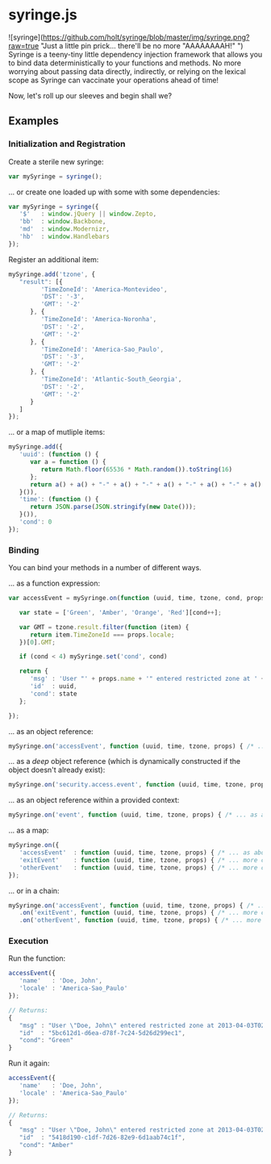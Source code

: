 # syringe.js #

![syringe](https://github.com/holt/syringe/blob/master/img/syringe.png?raw=true "Just a little pin prick... there'll be no more "AAAAAAAAH!" ") Syringe is a teeny-tiny little dependency injection framework that allows you to bind data deterministically to your functions and methods. No more worrying about passing data directly, indirectly, or relying on the lexical scope as Syringe can vaccinate your operations ahead of time!

Now, let's roll up our sleeves and begin shall we?

## Examples ##


### Initialization and Registration

Create a sterile new syringe:
```javascript
var mySyringe = syringe();
```
... or create one loaded up with some with some dependencies:

```javascript
var mySyringe = syringe({
   '$'   : window.jQuery || window.Zepto,
   'bb'  : window.Backbone,
   'md'  : window.Modernizr,
   'hb'  : window.Handlebars
});
```

Register an additional item:
```javascript
mySyringe.add('tzone', {
   "result": [{
         'TimeZoneId': 'America-Montevideo',
         'DST': '-3',
         'GMT': '-2'
      }, {
         'TimeZoneId': 'America-Noronha',
         'DST': '-2',
         'GMT': '-2'
      }, {
         'TimeZoneId': 'America-Sao_Paulo',
         'DST': '-3',
         'GMT': '-2'
      }, {
         'TimeZoneId': 'Atlantic-South_Georgia',
         'DST': '-2',
         'GMT': '-2'
      }
   ]
});
```
... or a map of mutliple items:

```javascript
mySyringe.add({
   'uuid': (function () {
      var a = function () {
         return Math.floor(65536 * Math.random()).toString(16)
      };
      return a() + a() + "-" + a() + "-" + a() + "-" + a() + "-" + a() + a() + a();
   }()),
   'time': (function () {
      return JSON.parse(JSON.stringify(new Date()));
   }()),
   'cond': 0
});
```

### Binding


You can bind your methods in a number of different ways. 

... as a function expression:

```javascript
var accessEvent = mySyringe.on(function (uuid, time, tzone, cond, props) {

   var state = ['Green', 'Amber', 'Orange', 'Red'][cond++];

   var GMT = tzone.result.filter(function (item) {
      return item.TimeZoneId === props.locale;
   })[0].GMT;

   if (cond < 4) mySyringe.set('cond', cond)

   return {
      'msg' : 'User "' + props.name + '" entered restricted zone at ' + time + ' GMT(' + GMT + ')',
      'id'  : uuid,
      'cond': state
   };

});

```
... as an object reference:

```javascript
mySyringe.on('accessEvent', function (uuid, time, tzone, props) { /* ... as above */ });
```
... as a _deep_ object reference (which is dynamically constructed if the object doesn't already exist):

```javascript
mySyringe.on('security.access.event', function (uuid, time, tzone, props) { /* ... as above */ });
```
... as an object reference within a provided context:

```javascript
mySyringe.on('event', function (uuid, time, tzone, props) { /* ... as above */ }, security.access);
```
... as a map:

```javascript
mySyringe.on({
   'accessEvent'  : function (uuid, time, tzone, props) { /* ... as above  */ },
   'exitEvent'    : function (uuid, time, tzone, props) { /* ... more code */ },
   'otherEvent'   : function (uuid, time, tzone, props) { /* ... more code */ }
});
```
... or in a chain:

```javascript
mySyringe.on('accessEvent', function (uuid, time, tzone, props) { /* ... as above  */ })
   .on('exitEvent', function (uuid, time, tzone, props) { /* ... more code */ })
   .on('otherEvent', function (uuid, time, tzone, props) { /* ... more code */ });
```

### Execution

Run the function:

```javascript
accessEvent({
   'name'   : 'Doe, John',
   'locale' : 'America-Sao_Paulo'
});

// Returns: 
{
   "msg" : "User \"Doe, John\" entered restricted zone at 2013-04-03T02:38:49.068Z GMT(-2)",
   "id"  : "5bc612d1-d6ea-d78f-7c24-5d26d299ec1",
   "cond": "Green"
}
```
Run it again:

```javascript
accessEvent({
   'name'   : 'Doe, John',
   'locale' : 'America-Sao_Paulo'
});

// Returns: 
{
   "msg" : "User \"Doe, John\" entered restricted zone at 2013-04-03T02:44:13.196Z GMT(-2)",
   "id"  : "5418d190-c1df-7d26-82e9-6d1aab74c1f",
   "cond": "Amber"
}
```